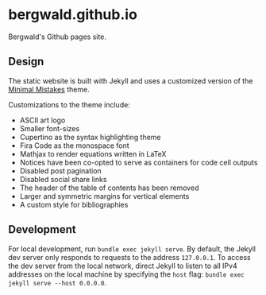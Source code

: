 # bergwald.github.io

Bergwald's Github pages site.

## Design

The static website is built with Jekyll and uses a customized version of the [Minimal Mistakes](https://github.com/mmistakes/minimal-mistakes) theme.

Customizations to the theme include:

- ASCII art logo 
- Smaller font-sizes
- Cupertino as the syntax highlighting theme
- Fira Code as the monospace font
- Mathjax to render equations written in LaTeX
- Notices have been co-opted to serve as containers for code cell outputs
- Disabled post pagination
- Disabled social share links
- The header of the table of contents has been removed
- Larger and symmetric margins for vertical elements
- A custom style for bibliographies

## Development

For local development, run `bundle exec jekyll serve`. By default, the Jekyll dev server only responds to requests to the address `127.0.0.1`. To access the dev server from the local network, direct Jekyll to listen to all IPv4 addresses on the local machine by specifying the `host` flag: `bundle exec jekyll serve --host 0.0.0.0`.
